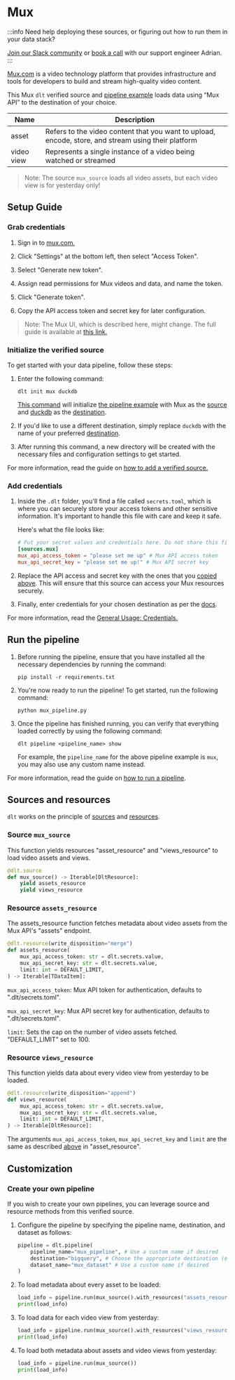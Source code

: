 # Mux

:::info Need help deploying these sources, or figuring out how to run them in your data stack?

[Join our Slack community](https://dlthub.com/community)
or [book a call](https://calendar.app.google/kiLhuMsWKpZUpfho6) with our support engineer Adrian.
:::


[Mux.com](http://mux.com/) is a video technology platform that provides infrastructure and tools for developers to build and stream high-quality video content.

This Mux `dlt` verified source and
[pipeline example](https://github.com/dlt-hub/verified-sources/blob/master/sources/mux_pipeline.py)
loads data using “Mux API” to the destination of your choice.


| Name        | Description                                                                                         |
|-------------|-----------------------------------------------------------------------------------------------------|
| asset       | Refers to the video content that you want to upload, encode, store, and stream using their platform |
| video view  | Represents a single instance of a video being watched or streamed                                   |

> Note: The source `mux_source` loads all video assets, but each video view is for yesterday only!

## Setup Guide

### Grab credentials

1. Sign in to [mux.com.](http://mux.com/)

1. Click "Settings" at the bottom left, then select "Access Token".

1. Select "Generate new token".

1. Assign read permissions for Mux videos and data, and name the token.

1. Click "Generate token".

1. Copy the API access token and secret key for later configuration.

> Note: The Mux UI, which is described here, might change.
The full guide is available at [this link.](https://docs.mux.com/guides/system/make-api-requests)

### Initialize the verified source

To get started with your data pipeline, follow these steps:

1. Enter the following command:

   ```shell
   dlt init mux duckdb
   ```

   [This command](../../reference/command-line-interface) will initialize
   [the pipeline example](https://github.com/dlt-hub/verified-sources/blob/master/sources/mux_pipeline.py)
   with Mux as the [source](../../general-usage/source) and
   [duckdb](../destinations/duckdb.md) as the [destination](../destinations).

1. If you'd like to use a different destination, simply replace `duckdb` with the name of your
   preferred [destination](../destinations).

1. After running this command, a new directory will be created with the necessary files and
   configuration settings to get started.

For more information, read the guide on [how to add a verified source.](../../walkthroughs/add-a-verified-source)


### Add credentials

1. Inside the `.dlt` folder, you'll find a file called `secrets.toml`, which is where you can securely store your access tokens and other sensitive information. It's important to handle this file with care and keep it safe.

    Here's what the file looks like:

    ```toml
    # Put your secret values and credentials here. Do not share this file and do not push it to github
    [sources.mux]
    mux_api_access_token = "please set me up" # Mux API access token
    mux_api_secret_key = "please set me up!" # Mux API secret key
    ```

1. Replace the API access and secret key with the ones that you [copied above](#grab-credentials).
   This will ensure that this source can access your Mux resources securely.

1. Finally, enter credentials for your chosen destination as per the [docs](../destinations/).

For more information, read the [General Usage: Credentials.](../../general-usage/credentials)

## Run the pipeline

1. Before running the pipeline, ensure that you have installed all the necessary dependencies by
   running the command:
   ```shell
   pip install -r requirements.txt
   ```
1. You're now ready to run the pipeline! To get started, run the following command:
   ```shell
   python mux_pipeline.py
   ```
1. Once the pipeline has finished running, you can verify that everything loaded correctly by using
   the following command:
   ```shell
   dlt pipeline <pipeline_name> show
   ```
   For example, the `pipeline_name` for the above pipeline example is
   `mux`, you may also use any custom name instead.

For more information, read the guide on [how to run a pipeline](../../walkthroughs/run-a-pipeline).

## Sources and resources

`dlt` works on the principle of [sources](../../general-usage/source) and
[resources](../../general-usage/resource).


### Source `mux_source`

This function yields resources "asset_resource" and "views_resource" to load video assets and views.

```py
@dlt.source
def mux_source() -> Iterable[DltResource]:
    yield assets_resource
    yield views_resource
```

### Resource `assets_resource`

The assets_resource function fetches metadata about video assets from the Mux API's "assets" endpoint.

```py
@dlt.resource(write_disposition="merge")
def assets_resource(
    mux_api_access_token: str = dlt.secrets.value,
    mux_api_secret_key: str = dlt.secrets.value,
    limit: int = DEFAULT_LIMIT,
) -> Iterable[TDataItem]:
```

`mux_api_access_token`: Mux API token for authentication, defaults to ".dlt/secrets.toml".

`mux_api_secret_key`: Mux API secret key for authentication, defaults to ".dlt/secrets.toml".

`limit`: Sets the cap on the number of video assets fetched. "DEFAULT_LIMIT" set to 100.

### Resource `views_resource`

This function yields data about every video view from yesterday to be loaded.

```py
@dlt.resource(write_disposition="append")
def views_resource(
    mux_api_access_token: str = dlt.secrets.value,
    mux_api_secret_key: str = dlt.secrets.value,
    limit: int = DEFAULT_LIMIT,
) -> Iterable[DltResource]:
```

The arguments `mux_api_access_token`, `mux_api_secret_key` and `limit` are the same as described [above](#resource-assets_resource) in "asset_resource".


## Customization
### Create your own pipeline

If you wish to create your own pipelines, you can leverage source and resource methods from this
verified source.

1. Configure the pipeline by specifying the pipeline name, destination, and dataset as follows:

    ```py
    pipeline = dlt.pipeline(
        pipeline_name="mux_pipeline", # Use a custom name if desired
        destination="bigquery", # Choose the appropriate destination (e.g., duckdb, redshift, post)
        dataset_name="mux_dataset" # Use a custom name if desired
    )
    ```

1. To load metadata about every asset to be loaded:

    ```py
    load_info = pipeline.run(mux_source().with_resources("assets_resource")
    print(load_info)
    ```

1. To load data for each video view from yesterday:

    ```py
    load_info = pipeline.run(mux_source().with_resources("views_resource")
    print(load_info)
    ```

1. To load both metadata about assets and video views from yesterday:

    ```py
    load_info = pipeline.run(mux_source())
    print(load_info)
    ```

<!--@@@DLT_SNIPPET_START tuba::mux-->
<!--@@@DLT_SNIPPET_END tuba::mux-->